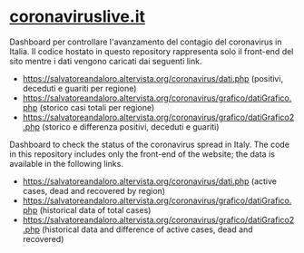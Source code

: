 # [coronaviruslive.it](https://coronaviruslive.it)

Dashboard per controllare l'avanzamento del contagio del coronavirus in Italia.
Il codice hostato in questo repository rappresenta solo il front-end del sito mentre i dati vengono caricati dai seguenti link.

 - https://salvatoreandaloro.altervista.org/coronavirus/dati.php (positivi, deceduti e guariti per regione)
 - https://salvatoreandaloro.altervista.org/coronavirus/grafico/datiGrafico.php (storico casi totali per regione)
 - https://salvatoreandaloro.altervista.org/coronavirus/grafico/datiGrafico2.php (storico e differenza positivi, deceduti e guariti)

Dashboard to check the status of the coronavirus spread in Italy. The code in this repository includes only the front-end of the website; the data is available in the following links.
 - https://salvatoreandaloro.altervista.org/coronavirus/dati.php (active cases, dead and recovered by region)
 - https://salvatoreandaloro.altervista.org/coronavirus/grafico/datiGrafico.php (historical data of total cases)
 - https://salvatoreandaloro.altervista.org/coronavirus/grafico/datiGrafico2.php (historical data and difference of active cases, dead and recovered)
